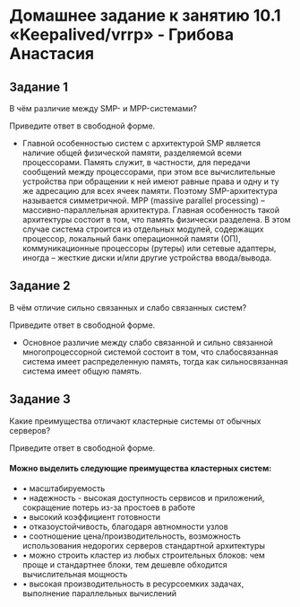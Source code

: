 # Домашнее задание к занятию 10.1 «Keepalived/vrrp» - Грибова Анастасия


## Задание 1
В чём различие между SMP- и MPP-системами?

Приведите ответ в свободной форме.

* Главной особенностью систем с архитектурой SMP является наличие общей физической памяти, разделяемой всеми процессорами. Память служит, в частности, для передачи сообщений между процессорами, при этом все вычислительные устройства при обращении к ней имеют равные права и одну и ту же адресацию для всех ячеек памяти. Поэтому SMP-архитектура называется симметричной. MPP (massive parallel processing) – массивно-параллельная архитектура. Главная особенность такой архитектуры состоит в том, что память физически разделена. В этом случае система строится из отдельных модулей, содержащих процессор, локальный банк операционной памяти (ОП), коммуникационные процессоры (рутеры) или сетевые адаптеры, иногда – жесткие диски и/или другие устройства ввода/вывода. 


## Задание 2
В чём отличие сильно связанных и слабо связанных систем?

Приведите ответ в свободной форме.

* Основное различие между слабо связанной и сильно связанной многопроцессорной системой состоит в том, что слабосвязанная система имеет распределенную память, тогда как сильносвязанная система имеет общую память. 

## Задание 3

Какие преимущества отличают кластерные системы от обычных серверов?

Приведите ответ в свободной форме.

#### Можно выделить следующие преимущества кластерных систем:
* •	масштабируемость
* •	надежность - высокая доступность сервисов и приложений, сокращение потерь из-за простоев в работе
* •	высокий коэффициент готовности
* •	отказоустойчивость, благодаря автномности узлов
* •	соотношение цена/производительность, возможность использования недорогих серверов стандартной архитектуры
* •	можно строить кластер из любых строительных блоков: чем проще и стандартнее блоки, тем дешевле обходится вычислительная мощность
* •	высокая производительность в ресурсоемких задачах, выполнение параллельных вычислений

